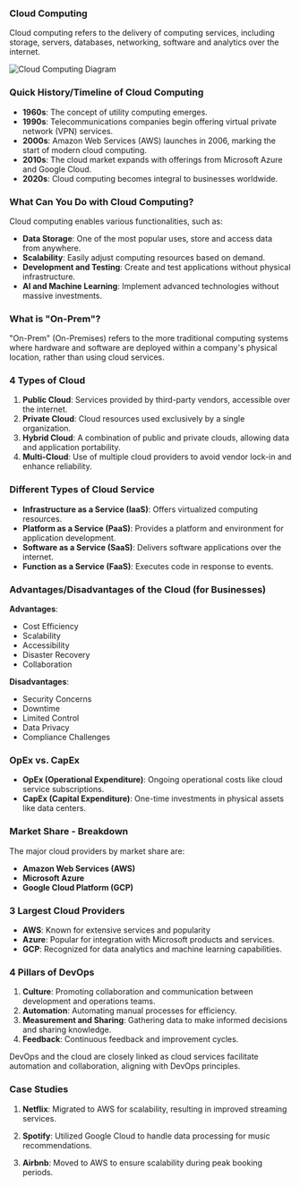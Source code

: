 ### Cloud Computing

Cloud computing refers to the delivery of computing services, including storage, servers, databases, networking, software and analytics over the internet.

![Cloud Computing Diagram](https://images.spiceworks.com/wp-content/uploads/2021/07/09134159/38-3.png)

### Quick History/Timeline of Cloud Computing

- **1960s**: The concept of utility computing emerges.
- **1990s**: Telecommunications companies begin offering virtual private network (VPN) services.
- **2000s**: Amazon Web Services (AWS) launches in 2006, marking the start of modern cloud computing.
- **2010s**: The cloud market expands with offerings from Microsoft Azure and Google Cloud.
- **2020s**: Cloud computing becomes integral to businesses worldwide.

### What Can You Do with Cloud Computing?

Cloud computing enables various functionalities, such as:
- **Data Storage**: One of the most popular uses, store and access data from anywhere.
- **Scalability**: Easily adjust computing resources based on demand.
- **Development and Testing**: Create and test applications without physical infrastructure.
- **AI and Machine Learning**: Implement advanced technologies without massive investments.

### What is "On-Prem"?

"On-Prem" (On-Premises) refers to the more traditional computing systems where hardware and software are deployed within a company's physical location, rather than using cloud services.

### 4 Types of Cloud

1. **Public Cloud**: Services provided by third-party vendors, accessible over the internet.
2. **Private Cloud**: Cloud resources used exclusively by a single organization.
3. **Hybrid Cloud**: A combination of public and private clouds, allowing data and application portability.
4. **Multi-Cloud**: Use of multiple cloud providers to avoid vendor lock-in and enhance reliability.

### Different Types of Cloud Service

- **Infrastructure as a Service (IaaS)**: Offers virtualized computing resources.
- **Platform as a Service (PaaS)**: Provides a platform and environment for application development.
- **Software as a Service (SaaS)**: Delivers software applications over the internet.
- **Function as a Service (FaaS)**: Executes code in response to events.

### Advantages/Disadvantages of the Cloud (for Businesses)

**Advantages**:
- Cost Efficiency
- Scalability
- Accessibility
- Disaster Recovery
- Collaboration

**Disadvantages**:
- Security Concerns
- Downtime
- Limited Control
- Data Privacy
- Compliance Challenges

### OpEx vs. CapEx

- **OpEx (Operational Expenditure)**: Ongoing operational costs like cloud service subscriptions.
- **CapEx (Capital Expenditure)**: One-time investments in physical assets like data centers.

### Market Share - Breakdown

The major cloud providers by market share are:
- **Amazon Web Services (AWS)**
- **Microsoft Azure**
- **Google Cloud Platform (GCP)**

### 3 Largest Cloud Providers

- **AWS**: Known for extensive services and popularity
- **Azure**: Popular for integration with Microsoft products and services.
- **GCP**: Recognized for data analytics and machine learning capabilities.

### 4 Pillars of DevOps

1. **Culture**: Promoting collaboration and communication between development and operations teams.
2. **Automation**: Automating manual processes for efficiency.
3. **Measurement and Sharing**: Gathering data to make informed decisions and sharing knowledge.
4. **Feedback**: Continuous feedback and improvement cycles.

DevOps and the cloud are closely linked as cloud services facilitate automation and collaboration, aligning with DevOps principles.

### Case Studies

1. **Netflix**: Migrated to AWS for scalability, resulting in improved streaming services.

2. **Spotify**: Utilized Google Cloud to handle data processing for music recommendations.

3. **Airbnb**: Moved to AWS to ensure scalability during peak booking periods.